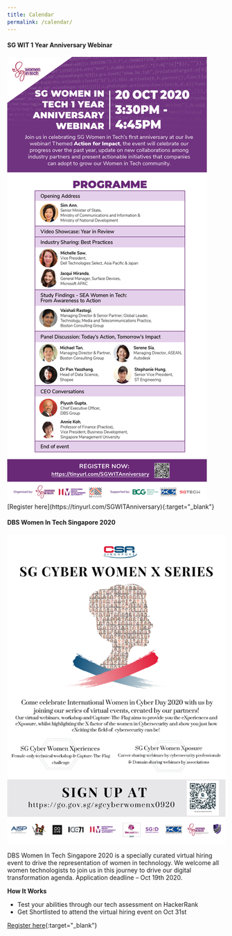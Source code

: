 ```yaml
---
title: Calendar
permalink: /calendar/
---
```

<h4><strong>SG WIT 1 Year Anniversary Webinar</strong></h4>
<img src="/images/calendar/WIT Anniversary eDM_5 Oct-01.jpg">
[Register here](https://tinyurl.com/SGWITAnniversary){:target="_blank"}

<h4><strong>DBS Women In Tech Singapore 2020</strong></h4>
<img src="/images/calendar/Draft 13 IWCD 2020.png">

DBS Women In Tech Singapore 2020 is a specially curated virtual hiring event to drive the representation of women in technology. We welcome all women technologists to join us in this journey to drive our digital transformation agenda. Application deadline – Oct 19th 2020.

<b>How It Works</b>
* Test your abilities through our tech assessment on HackerRank
* Get Shortlisted to attend the virtual hiring event on Oct 31st

[Register here](https://www.dbs.com/DWIT/sg/index.html){:target="_blank"}

